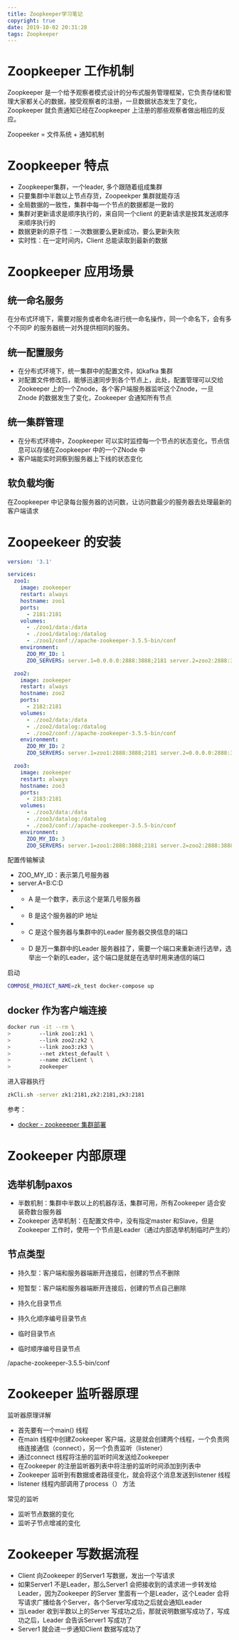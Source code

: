 ```yaml
---
title: Zoopkeeper学习笔记
copyright: true
date: 2019-10-02 20:31:28
tags: Zoopkeeper
---
```


# Zoopkeeper 工作机制

Zoopkeeper 是一个给予观察者模式设计的分布式服务管理框架，它负责存储和管理大家都关心的数据，接受观察者的注册，一旦数据状态发生了变化，Zoopkeeper 就负责通知已经在Zoopkeeper 上注册的那些观察者做出相应的反应。

Zoopeeker = 文件系统 + 通知机制

# Zoopkeeper 特点
- Zoopkeeper集群，一个leader, 多个跟随着组成集群
- 只要集群中半数以上节点存货，Zoopeekper 集群就能存活
- 全局数据的一致性，集群中每一个节点的数据都是一致的
- 集群对更新请求是顺序执行的，来自同一个client 的更新请求是按其发送顺序来顺序执行的
- 数据更新的原子性：一次数据要么更新成功，要么更新失败
- 实时性：在一定时间内，Client 总能读取到最新的数据

<!--more-->

# Zoopkeeper 应用场景

## 统一命名服务
在分布式环境下，需要对服务或者命名进行统一命名操作，同一个命名下，会有多个不同IP 的服务器统一对外提供相同的服务。

## 统一配置服务
- 在分布式环境下，统一集群中的配置文件，如kafka 集群
- 对配置文件修改后，能够迅速同步到各个节点上，此处，配置管理可以交给Zookeeper 上的一个Znode，各个客户端服务器监听这个Znode，一旦Znode 的数据发生了变化，Zookeeper 会通知所有节点

## 统一集群管理
- 在分布式环境中，Zoopkeeper 可以实时监控每一个节点的状态变化，节点信息可以存储在Zoopkeeper 中的一个ZNode 中
- 客户端能实时洞察到服务器上下线的状态变化

## 软负载均衡
在Zoopkeeper 中记录每台服务器的访问数，让访问数最少的服务器去处理最新的客户端请求

# Zoopeekeer 的安装
```yml
version: '3.1'

services:
  zoo1:
    image: zookeeper
    restart: always
    hostname: zoo1
    ports:
      - 2181:2181
    volumes:
      - ./zoo1/data:/data
      - ./zoo1/datalog:/datalog
      - ./zoo1/conf://apache-zookeeper-3.5.5-bin/conf
    environment:
      ZOO_MY_ID: 1
      ZOO_SERVERS: server.1=0.0.0.0:2888:3888;2181 server.2=zoo2:2888:3888;2181 server.3=zoo3:2888:3888;2181

  zoo2:
    image: zookeeper
    restart: always
    hostname: zoo2
    ports:
      - 2182:2181
    volumes:
      - ./zoo2/data:/data
      - ./zoo2/datalog:/datalog
      - ./zoo2/conf://apache-zookeeper-3.5.5-bin/conf
    environment:
      ZOO_MY_ID: 2
      ZOO_SERVERS: server.1=zoo1:2888:3888;2181 server.2=0.0.0.0:2888:3888;2181 server.3=zoo3:2888:3888;2181

  zoo3:
    image: zookeeper
    restart: always
    hostname: zoo3
    ports:
      - 2183:2181
    volumes:
      - ./zoo3/data:/data
      - ./zoo3/datalog:/datalog
      - ./zoo3/conf://apache-zookeeper-3.5.5-bin/conf
    environment:
      ZOO_MY_ID: 3
      ZOO_SERVERS: server.1=zoo1:2888:3888;2181 server.2=zoo2:2888:3888;2181 server.3=0.0.0.0:2888:3888;2181

```

配置传输解读
- ZOO_MY_ID：表示第几号服务器
- server.A=B:C:D
- - A 是一个数字，表示这个是第几号服务器
- - B 是这个服务器的IP 地址
- - C 是这个服务器与集群中的Leader 服务器交换信息的端口
- - D 是万一集群中的Leader 服务器挂了，需要一个端口来重新进行选举，选举出一个新的Leader，这个端口是就是在选举时用来通信的端口

启动

```bash
COMPOSE_PROJECT_NAME=zk_test docker-compose up
```

## docker 作为客户端连接

```bash
docker run -it --rm \
>         --link zoo1:zk1 \
>         --link zoo2:zk2 \
>         --link zoo3:zk3 \
>         --net zktest_default \
>         --name zkClient \
>         zookeeper
```

进入容器执行
```bash
zkCli.sh -server zk1:2181,zk2:2181,zk3:2181
```

参考：
- [docker - zookeeeper 集群部署](https://hub.docker.com/_/zookeeper)

# Zookeeper 内部原理

## 选举机制paxos
- 半数机制：集群中半数以上的机器存活，集群可用，所有Zookeeper 适合安装奇数台服务器
- Zookeeper 选举机制：在配置文件中，没有指定master 和Slave，但是Zookeeper 工作时，使用一个节点是Leader（通过内部选举机制临时产生的）

## 节点类型
- 持久型：客户端和服务器端断开连接后，创建的节点不删除
- 短暂型：客户端和服务器端断开连接后，创建的节点自己删除


- 持久化目录节点
- 持久化顺序编号目录节点
- 临时目录节点
- 临时顺序编号目录节点


/apache-zookeeper-3.5.5-bin/conf

# Zookeeper 监听器原理

监听器原理详解
- 首先要有一个main() 线程
- 在main 线程中创建Zookeeper 客户端，这是就会创建两个线程，一个负责网络连接通信（connect），另一个负责监听（listener）
- 通过connect 线程将注册的监听时间发送给Zookeeper
- 在Zookeeper 的注册监听器列表中将注册的监听时间添加到列表中
- Zookeeper 监听到有数据或者路径变化，就会将这个消息发送到listener 线程
- listener 线程内部调用了process（） 方法

常见的监听
- 监听节点数据的变化
- 监听子节点增减的变化

# Zookeeper 写数据流程
- Client 向Zookeeper 的Server1 写数据，发出一个写请求
- 如果Server1 不是Leader，那么Server1 会把接收到的请求进一步转发给Leader，因为Zookeeper 的Server 里面有一个是Leader，这个Leader 会将写请求广播给各个Server，各个Server写成功之后就会通知Leader
- 当Leader 收到半数以上的Server 写成功之后，那就说明数据写成功了，写成功之后，Leader 会告诉Server1 写成功了
- Server1 就会进一步通知Client 数据写成功了
